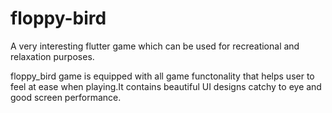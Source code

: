 # floppy-bird
A very interesting flutter game which can be used for recreational and relaxation purposes.  

floppy_bird game is equipped with all game functonality that helps user to feel at ease when playing.It contains beautiful UI designs catchy to eye and good screen performance.


